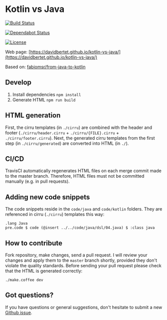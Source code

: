 # Kotlin vs Java

[![Build Status](https://travis-ci.com/driver733/kotlin-vs-java.svg)](https://travis-ci.com/driver733/kotlin-vs-java)

[![Dependabot Status](https://api.dependabot.com/badges/status?host=github&repo=driver733/kotlin-vs-java)](https://dependabot.com)

[![License](https://img.shields.io/badge/license-MIT-green.svg)](https://github.com/driver733/kotlin-vs-java/blob/master/LICENSE.txt)

Web page: [https://davidbertet.github.io/kotlin-vs-java/](https://davidbertet.github.io/kotlin-vs-java/)

Based on: [fabiomsr/from-java-to-kotlin](https://github.com/fabiomsr/from-java-to-kotlin)

## Develop

1. Install dependencies
    `npm install`
2. Generate HTML
    `npm run build`

## HTML generation

First, the cirru templates (in `./cirru`) are combined with the header
and footer (`./cirru/header.cirru` + `./cirru/{FILE}.cirru` + `./cirru/footer.cirru`).
Next, the generated cirru templates from the first step (in `./cirru/generated`)
are converted into HTML (in `./`).

## CI/CD

TravisCI automatically regenerates HTML files on each merge commit made to the master branch.
Therefore, HTML files must not be committed manually (e.g. in pull requests).

## Adding new code snippets

The code snippets reside in the `code/java` and `code/kotlin` folders.
They are referenced in cirru (`./cirru`) templates this way:
```
.lang Java
pre.code $ code (@insert ../../code/java/dsl/04.java) $ :class java
```

## How to contribute

Fork repository, make changes, send a pull request. I will review
your changes and apply them to the `master` branch shortly, provided
they don't violate the quality standards. Before
sending your pull request please check that the HTML is generated correctly:

```
./make.coffee dev
```

## Got questions?

If you have questions or general suggestions, don't hesitate to submit
a new [Github issue](https://github.com/driver733/kotlin-vs-java/issues/new).
